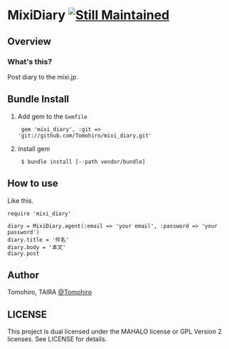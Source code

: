 MixiDiary [![Still Maintained](http://stillmaintained.com/Tomohiro/mixi_diary.png)](http://stillmaintained.com/Tomohiro/mixi_diary)
================================================================================


Overview
-------------------------------------------------------------------------------

### What's this?

Post diary to the mixi.jp.


Bundle Install
-------------------------------------------------------------------------------

1. Add gem to the `Gemfile`

        gem 'mixi_diary', :git => 'git://github.com/Tomohiro/mixi_diary.git'

2. Install gem

        $ bundle install [--path vendor/bundle]


How to use
-------------------------------------------------------------------------------

Like this.

    require 'mixi_diary'

    diary = MixiDiary.agent(:email => 'your email', :password => 'your password')
    diary.title = '件名'
    diary.body = '本文'
    diary.post


Author
-------------------------------------------------------------------------------

Tomohiro, TAIRA [@Tomohiro](http://twitter.com/Tomohiro)


LICENSE
-------------------------------------------------------------------------------

This project is dual licensed under the MAHALO license or GPL Version 2 licenses.
See LICENSE for details.
